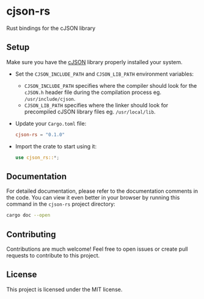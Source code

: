 # cjson-rs

Rust bindings for the cJSON library

## Setup

Make sure you have the [cJSON](https://github.com/DaveGamble/cJSON) library properly installed your system.

- Set the `CJSON_INCLUDE_PATH` and `CJSON_LIB_PATH` environment variables:
  - `CJSON_INCLUDE_PATH` specifies where the compiler should look for the `cJSON.h` header file during the compilation process eg. `/usr/include/cjson`.
  - `CJSON_LIB_PATH` specifies where the linker should look for precompiled cJSON library files eg. `/usr/local/lib`.

- Update your `Cargo.toml` file:

    ```toml
    cjson-rs = "0.1.0"
    ```

- Import the crate to start using it:

    ```rust
    use cjson_rs::*;
    ```

## Documentation

For detailed documentation, please refer to the documentation comments in the code. You can view it even
better in your browser by running this command in the `cjson-rs` project directory:

```bash
cargo doc --open
```

## Contributing

Contributions are much welcome! Feel free to open issues or create pull requests to contribute to this
project.

## License

This project is licensed under the MIT license.
